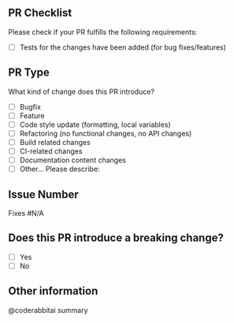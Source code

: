 ## PR Checklist

Please check if your PR fulfills the following requirements:

- [ ] Tests for the changes have been added (for bug fixes/features)

## PR Type

What kind of change does this PR introduce?

<!-- Please check the one that applies to this PR using "x". -->

- [ ] Bugfix
- [ ] Feature
- [ ] Code style update (formatting, local variables)
- [ ] Refactoring (no functional changes, no API changes)
- [ ] Build related changes
- [ ] CI-related changes
- [ ] Documentation content changes
- [ ] Other... Please describe:

## Issue Number

<!-- Bugs and features must be linked to an issue. -->

Fixes #N/A

## Does this PR introduce a breaking change?

<!-- If this PR contains a breaking change, please describe the impact and migration path for existing applications below. -->

- [ ] Yes
- [ ] No

## Other information

@coderabbitai summary
